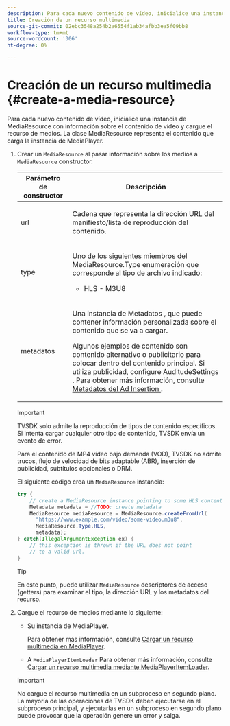 ```yaml
---
description: Para cada nuevo contenido de vídeo, inicialice una instancia de MediaResource con información sobre el contenido de vídeo y cargue el recurso de medios. La clase MediaResource representa el contenido que carga la instancia de MediaPlayer.
title: Creación de un recurso multimedia
source-git-commit: 02ebc3548a254b2a6554f1ab34afbb3ea5f09bb8
workflow-type: tm+mt
source-wordcount: '306'
ht-degree: 0%

---
```


# Creación de un recurso multimedia {#create-a-media-resource}

Para cada nuevo contenido de vídeo, inicialice una instancia de MediaResource con información sobre el contenido de vídeo y cargue el recurso de medios. La clase MediaResource representa el contenido que carga la instancia de MediaPlayer.

1. Crear un `MediaResource` al pasar información sobre los medios a `MediaResource` constructor.

   <table id="table_DD0D5D9129D54F73881399B9B4FF546A"> 
    <thead> 
    <tr> 
    <th colname="col1" class="entry"> Parámetro de constructor </th> 
    <th colname="col2" class="entry"> Descripción </th> 
    </tr> 
    </thead>
    <tbody> 
    <tr> 
    <td colname="col1"> <p>url </p> </td> 
    <td colname="col2"> <p>Cadena que representa la dirección URL del manifiesto/lista de reproducción del contenido. </p> </td> 
    </tr> 
    <tr> 
    <td colname="col1"> <p>type </p> </td> 
    <td colname="col2"> <p>Uno de los siguientes miembros del <span class="codeph"> MediaResource.Type </span> enumeración que corresponde al tipo de archivo indicado: 
    <ul id="ul_72636C41CA7E4538A3BE11A79E0282FC"> 
    <li id="li_070960200DEB40E992C58FCB8909AEA3"> <span class="codeph"> HLS </span> - M3U8 </li> 
    </ul> </p> </td> 
    </tr> 
    <tr> 
    <td colname="col1"> <p>metadatos </p> </td> 
    <td colname="col2"> <p>Una instancia de <span class="codeph"> Metadatos </span> , que puede contener información personalizada sobre el contenido que se va a cargar. </p> <p>Algunos ejemplos de contenido son contenido alternativo o publicitario para colocar dentro del contenido principal. Si utiliza publicidad, configure <span class="codeph"> AuditudeSettings </span>. Para obtener más información, consulte <a href="../../../tvsdk-1.4-for-android/ad-insertion/ad-insertion-metadata/android-1.4-ad-insertion-metadata-set-up.md" format="dita" scope="local"> Metadatos del Ad Insertion </a>. </p> </td> 
    </tr> 
    </tbody> 
    </table>

   >[!IMPORTANT]
   >
   >TVSDK solo admite la reproducción de tipos de contenido específicos. Si intenta cargar cualquier otro tipo de contenido, TVSDK envía un evento de error.
   >
   >Para el contenido de MP4 vídeo bajo demanda (VOD), TVSDK no admite trucos, flujo de velocidad de bits adaptable (ABR), inserción de publicidad, subtítulos opcionales o DRM.

   El siguiente código crea un `MediaResource` instancia:

   ```java
   try { 
       // create a MediaResource instance pointing to some HLS content 
       Metadata metadata = //TODO: create metadata  
       MediaResource mediaResource = MediaResource.createFromUrl( 
         "https://www.example.com/video/some-video.m3u8",  
         MediaResource.Type.HLS,  
         metadata); 
   } catch(IllegalArgumentException ex) { 
       // this exception is thrown if the URL does not point  
       // to a valid url. 
   } 
   ```

   >[!TIP]
   >
   >En este punto, puede utilizar `MediaResource` descriptores de acceso (getters) para examinar el tipo, la dirección URL y los metadatos del recurso.

1. Cargue el recurso de medios mediante lo siguiente:

   * Su instancia de MediaPlayer.

     Para obtener más información, consulte [Cargar un recurso multimedia en MediaPlayer](../../../tvsdk-1.4-for-android/ui-configure/mediaplayer-initialize-for-video/android-1.4-media-resource-load.md).
   * A `MediaPlayerItemLoader` Para obtener más información, consulte [Cargar un recurso multimedia mediante MediaPlayerItemLoader](../../../tvsdk-1.4-for-android/ui-configure/mediaplayer-initialize-for-video/android-1.4-media-mediaplayeritemloader.md).

   >[!IMPORTANT]
   >
   >No cargue el recurso multimedia en un subproceso en segundo plano. La mayoría de las operaciones de TVSDK deben ejecutarse en el subproceso principal, y ejecutarlas en un subproceso en segundo plano puede provocar que la operación genere un error y salga.
